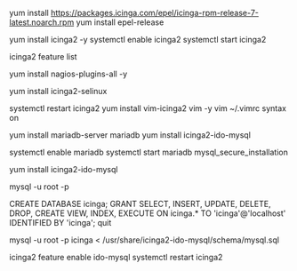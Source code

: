yum install https://packages.icinga.com/epel/icinga-rpm-release-7-latest.noarch.rpm
yum install epel-release


yum install icinga2 -y 
systemctl enable icinga2
systemctl start icinga2

icinga2 feature list


yum install nagios-plugins-all -y 

yum install icinga2-selinux

systemctl restart icinga2
yum install vim-icinga2 vim -y
vim ~/.vimrc
syntax on

yum install mariadb-server mariadb
yum install icinga2-ido-mysql

systemctl enable mariadb
systemctl start mariadb
mysql_secure_installation

yum install icinga2-ido-mysql


mysql -u root -p

CREATE DATABASE icinga;
GRANT SELECT, INSERT, UPDATE, DELETE, DROP, CREATE VIEW, INDEX, EXECUTE ON icinga.* TO 'icinga'@'localhost' IDENTIFIED BY 'icinga';
quit

mysql -u root -p icinga < /usr/share/icinga2-ido-mysql/schema/mysql.sql

icinga2 feature enable ido-mysql
systemctl restart icinga2
